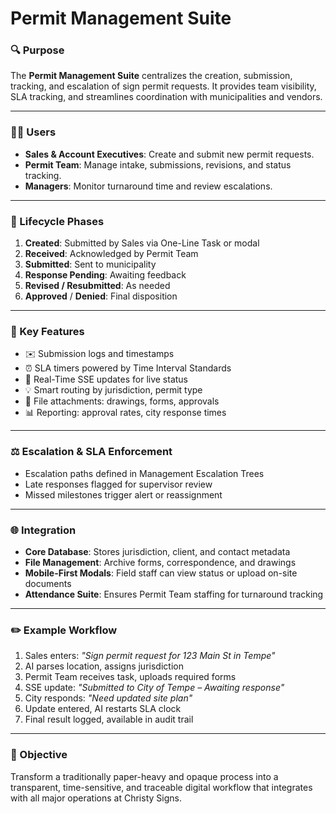 # Permit Management Suite

### 🔍 Purpose

The **Permit Management Suite** centralizes the creation, submission, tracking, and escalation of sign permit requests. It provides team visibility, SLA tracking, and streamlines coordination with municipalities and vendors.

---

### 👨‍🎓 Users

* **Sales & Account Executives**: Create and submit new permit requests.
* **Permit Team**: Manage intake, submissions, revisions, and status tracking.
* **Managers**: Monitor turnaround time and review escalations.

---

### 📅 Lifecycle Phases

1. **Created**: Submitted by Sales via One-Line Task or modal
2. **Received**: Acknowledged by Permit Team
3. **Submitted**: Sent to municipality
4. **Response Pending**: Awaiting feedback
5. **Revised / Resubmitted**: As needed
6. **Approved** / **Denied**: Final disposition

---

### 🔹 Key Features

* ✉️ Submission logs and timestamps
* ⏰ SLA timers powered by Time Interval Standards
* 🔄 Real-Time SSE updates for live status
* 💡 Smart routing by jurisdiction, permit type
* 🔢 File attachments: drawings, forms, approvals
* 📊 Reporting: approval rates, city response times

---

### ⚖️ Escalation & SLA Enforcement

* Escalation paths defined in Management Escalation Trees
* Late responses flagged for supervisor review
* Missed milestones trigger alert or reassignment

---

### 🌐 Integration

* **Core Database**: Stores jurisdiction, client, and contact metadata
* **File Management**: Archive forms, correspondence, and drawings
* **Mobile-First Modals**: Field staff can view status or upload on-site documents
* **Attendance Suite**: Ensures Permit Team staffing for turnaround tracking

---

### ✏️ Example Workflow

1. Sales enters: *"Sign permit request for 123 Main St in Tempe"*
2. AI parses location, assigns jurisdiction
3. Permit Team receives task, uploads required forms
4. SSE update: *"Submitted to City of Tempe – Awaiting response"*
5. City responds: *"Need updated site plan"*
6. Update entered, AI restarts SLA clock
7. Final result logged, available in audit trail

---

### 🚀 Objective

Transform a traditionally paper-heavy and opaque process into a transparent, time-sensitive, and traceable digital workflow that integrates with all major operations at Christy Signs.
